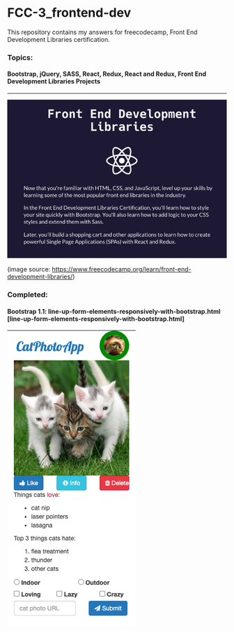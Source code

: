 # FCC-3_frontend-dev
This repository contains my answers for freecodecamp, Front End Development Libraries certification.
### Topics:
#### Bootstrap, jQuery, SASS, React, Redux, React and Redux, Front End Development Libraries Projects


*** 
![](images/ss1.png)

(image source: https://www.freecodecamp.org/learn/front-end-development-libraries/)

### Completed:

#### Bootstrap 1.1: line-up-form-elements-responsively-with-bootstrap.html [line-up-form-elements-responsively-with-bootstrap.html]

![](images/line-up-form-elements-responsively-with-bootstrap.html.png)
